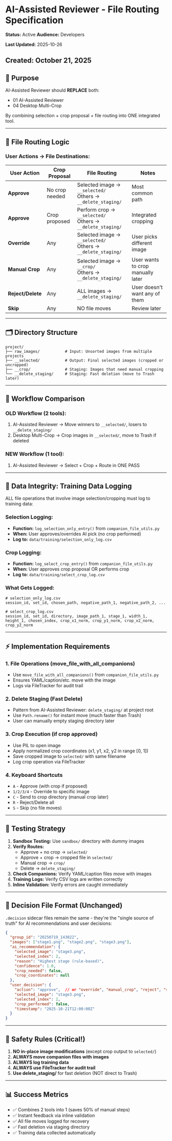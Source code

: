 # AI-Assisted Reviewer - File Routing Specification
**Status:** Active
**Audience:** Developers

**Last Updated:** 2025-10-26

## Created: October 21, 2025

## 🎯 **Purpose**

AI-Assisted Reviewer should **REPLACE** both:
- 01 AI-Assisted Reviewer
- 04 Desktop Multi-Crop

By combining selection + crop proposal + file routing into ONE integrated tool.

---

## 📁 **File Routing Logic**

### **User Actions → File Destinations:**

| User Action | Crop Proposal | File Routing | Notes |
|------------|---------------|--------------|-------|
| **Approve** | No crop needed | Selected image → `__selected/`<br>Others → `__delete_staging/` | Most common path |
| **Approve** | Crop proposed | Perform crop → `__selected/`<br>Others → `__delete_staging/` | Integrated cropping |
| **Override** | Any | Selected image → `__selected/`<br>Others → `__delete_staging/` | User picks different image |
| **Manual Crop** | Any | Selected image → `__crop/`<br>Others → `__delete_staging/` | User wants to crop manually later |
| **Reject/Delete** | Any | ALL images → `__delete_staging/` | User doesn't want any of them |
| **Skip** | Any | NO file moves | Review later |

---

## 🗂️ **Directory Structure**

```
project/
├── raw_images/           # Input: Unsorted images from multiple projects
├── __selected/           # Output: Final selected images (cropped or uncropped)
├── __crop/               # Staging: Images that need manual cropping
└── __delete_staging/     # Staging: Fast deletion (move to Trash later)
```

---

## 🔄 **Workflow Comparison**

### **OLD Workflow (2 tools):**
1. AI-Assisted Reviewer → Move winners to `__selected/`, losers to `__delete_staging/`
2. Desktop Multi-Crop → Crop images in `__selected/`, move to Trash if deleted

### **NEW Workflow (1 tool):**
1. AI-Assisted Reviewer → Select + Crop + Route in ONE PASS

---

## 💾 **Data Integrity: Training Data Logging**

ALL file operations that involve image selection/cropping must log to training data:

### **Selection Logging:**
- **Function:** `log_selection_only_entry()` from `companion_file_utils.py`
- **When:** User approves/overrides AI pick (no crop performed)
- **Log to:** `data/training/selection_only_log.csv`

### **Crop Logging:**
- **Function:** `log_select_crop_entry()` from `companion_file_utils.py`
- **When:** User approves crop proposal OR performs crop
- **Log to:** `data/training/select_crop_log.csv`

### **What Gets Logged:**
```csv
# selection_only_log.csv
session_id, set_id, chosen_path, negative_path_1, negative_path_2, ...

# select_crop_log.csv
session_id, set_id, directory, image_path_1, stage_1, width_1, height_1, chosen_index, crop_x1_norm, crop_y1_norm, crop_x2_norm, crop_y2_norm
```

---

## ⚡ **Implementation Requirements**

### **1. File Operations (move_file_with_all_companions)**
- Use `move_file_with_all_companions()` from `companion_file_utils.py`
- Ensures YAML/caption/etc. move with the image
- Logs via FileTracker for audit trail

### **2. Delete Staging (Fast Delete)**
- Pattern from AI-Assisted Reviewer: `delete_staging/` at project root
- Use `Path.rename()` for instant move (much faster than Trash)
- User can manually empty staging directory later

### **3. Crop Execution (if crop approved)**
- Use PIL to open image
- Apply normalized crop coordinates (x1, y1, x2, y2 in range [0, 1])
- Save cropped image to `selected/` with same filename
- Log crop operation via FileTracker

### **4. Keyboard Shortcuts**
- `A` - Approve (with crop if proposed)
- `1/2/3/4` - Override to specific image
- `C` - Send to crop directory (manual crop later)
- `R` - Reject/Delete all
- `S` - Skip (no file moves)

---

## 🧪 **Testing Strategy**

1. **Sandbox Testing:** Use `sandbox/` directory with dummy images
2. **Verify Routes:**
   - Approve + no crop → `selected/`
   - Approve + crop → cropped file in `selected/`
   - Manual crop → `crop/`
   - Delete → `delete_staging/`
3. **Check Companions:** Verify YAML/caption files move with images
4. **Training Logs:** Verify CSV logs are written correctly
5. **Inline Validation:** Verify errors are caught immediately

---

## 📝 **Decision File Format (Unchanged)**

`.decision` sidecar files remain the same - they're the "single source of truth" for AI recommendations and user decisions:

```json
{
  "group_id": "20250719_143022",
  "images": ["stage1.png", "stage2.png", "stage3.png"],
  "ai_recommendation": {
    "selected_image": "stage3.png",
    "selected_index": 2,
    "reason": "Highest stage (rule-based)",
    "confidence": 1.0,
    "crop_needed": false,
    "crop_coordinates": null
  },
  "user_decision": {
    "action": "approve",  // or "override", "manual_crop", "reject", "skip"
    "selected_image": "stage3.png",
    "selected_index": 2,
    "crop_performed": false,
    "timestamp": "2025-10-21T12:00:00Z"
  }
}
```

---

## 🚨 **Safety Rules (Critical!)**

1. **NO in-place image modifications** (except crop output to `selected/`)
2. **ALWAYS move companion files with images**
3. **ALWAYS log training data**
4. **ALWAYS use FileTracker for audit trail**
5. **Use delete_staging/** for fast deletion (NOT direct to Trash)

---

## 📊 **Success Metrics**

- ✅ Combines 2 tools into 1 (saves 50% of manual steps)
- ✅ Instant feedback via inline validation
- ✅ All file moves logged for recovery
- ✅ Fast deletion via staging directory
- ✅ Training data collected automatically

